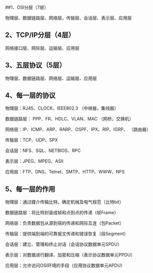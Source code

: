##1、OSI分层（7层）

物理层、数据链路层、网络层，传输层、会话层、表示层、应用层



## 2、TCP/IP分层（4层）

网络接口层、网际层、运输层、应用层



## 3、五层协议（5层）

物理层、数据链路层、网络层、运输层、应用层



## 4、每一层的协议

物理层：RJ45、CLOCK、IEEE802.3 （中继器，集线器）

数据链路层： PPP、FR、HDLC、VLAN、MAC （网桥，交换机）

网络层：IP、ICMP、ARP、RARP、OSPF、IPX、RIP、IGRP、 （路由器）

传输层：TCP、UDP、SPX

会话层：NFS、SQL、NETBIOS、RPC

表示层：JPEG、MPEG、ASII

应用层：FTP、DNS、Telnet、SMTP、HTTP、WWW、NFS



## 5、每一层的作用

物理层：通过媒介传输比特，确定机械及电气规范（比特bit）

数据链路层：将比特封装成帧和点到点的传递（帧Frame）

网络层：负责数据包从源到宿的传递和网际互连（包Packet）

传输层：提供端到端的可靠报文传递和错误恢复（段Segment）

会话层：建立、管理和终止对话（会话协议数据单元SPDU）

表示层：对数据进行翻译、加密和压缩（表示协议数据单元PPDU）

应用层：允许访问OSI环境的手段（应用协议数据单元APDU）